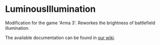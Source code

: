 # LuminousIllumination
Modification for the game 'Arma 3'. Reworkes the brightness of battlefield illumination.

The available documentation can be found in [our wiki](https://github.com/ZabuzaW/LuminousIllumination/wiki).
